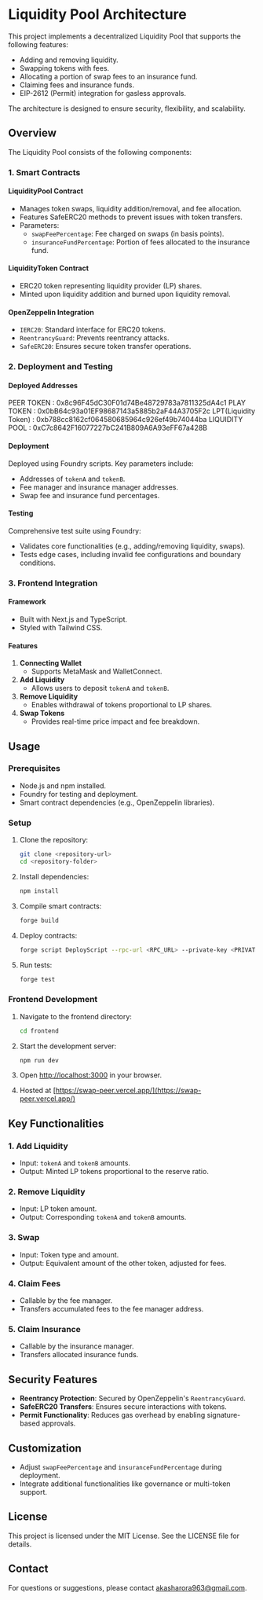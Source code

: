 # Liquidity Pool Architecture

This project implements a decentralized Liquidity Pool that supports the following features:

- Adding and removing liquidity.
- Swapping tokens with fees.
- Allocating a portion of swap fees to an insurance fund.
- Claiming fees and insurance funds.
- EIP-2612 (Permit) integration for gasless approvals.

The architecture is designed to ensure security, flexibility, and scalability.

## Overview

The Liquidity Pool consists of the following components:


### 1. Smart Contracts

#### LiquidityPool Contract
- Manages token swaps, liquidity addition/removal, and fee allocation.
- Features SafeERC20 methods to prevent issues with token transfers.
- Parameters:
  - `swapFeePercentage`: Fee charged on swaps (in basis points).
  - `insuranceFundPercentage`: Portion of fees allocated to the insurance fund.
  
#### LiquidityToken Contract
- ERC20 token representing liquidity provider (LP) shares.
- Minted upon liquidity addition and burned upon liquidity removal.

#### OpenZeppelin Integration
- `IERC20`: Standard interface for ERC20 tokens.
- `ReentrancyGuard`: Prevents reentrancy attacks.
- `SafeERC20`: Ensures secure token transfer operations.

### 2. Deployment and Testing

#### Deployed Addresses
PEER TOKEN : 0x8c96F45dC30F01d74Be48729783a7811325dA4c1
PLAY TOKEN : 0x0bB64c93a01EF98687143a5885b2aF44A3705F2c
LPT(Liquidity Token) :  0xb788cc8162cf064580685964c926ef49b74044ba
LIQUIDITY POOL : 0xC7c8642F16077227bC241B809A6A93eFF67a428B

#### Deployment
Deployed using Foundry scripts. Key parameters include:
- Addresses of `tokenA` and `tokenB`.
- Fee manager and insurance manager addresses.
- Swap fee and insurance fund percentages.

#### Testing
Comprehensive test suite using Foundry:
- Validates core functionalities (e.g., adding/removing liquidity, swaps).
- Tests edge cases, including invalid fee configurations and boundary conditions.

### 3. Frontend Integration

#### Framework
- Built with Next.js and TypeScript.
- Styled with Tailwind CSS.

#### Features
1. **Connecting Wallet**
   - Supports MetaMask and WalletConnect.
2. **Add Liquidity**
   - Allows users to deposit `tokenA` and `tokenB`.
3. **Remove Liquidity**
   - Enables withdrawal of tokens proportional to LP shares.
4. **Swap Tokens**
   - Provides real-time price impact and fee breakdown.

## Usage

### Prerequisites
- Node.js and npm installed.
- Foundry for testing and deployment.
- Smart contract dependencies (e.g., OpenZeppelin libraries).

### Setup

1. Clone the repository:
   ```bash
   git clone <repository-url>
   cd <repository-folder>
   ```

2. Install dependencies:
   ```bash
   npm install
   ```

3. Compile smart contracts:
   ```bash
   forge build
   ```

4. Deploy contracts:
   ```bash
   forge script DeployScript --rpc-url <RPC_URL> --private-key <PRIVATE_KEY>
   ```

5. Run tests:
   ```bash
   forge test
   ```

### Frontend Development

1. Navigate to the frontend directory:
   ```bash
   cd frontend
   ```

2. Start the development server:
   ```bash
   npm run dev
   ```

3. Open [http://localhost:3000](http://localhost:3000) in your browser.

4. Hosted at [https://swap-peer.vercel.app/](https://swap-peer.vercel.app/)

## Key Functionalities

### 1. Add Liquidity
- Input: `tokenA` and `tokenB` amounts.
- Output: Minted LP tokens proportional to the reserve ratio.

### 2. Remove Liquidity
- Input: LP token amount.
- Output: Corresponding `tokenA` and `tokenB` amounts.

### 3. Swap
- Input: Token type and amount.
- Output: Equivalent amount of the other token, adjusted for fees.

### 4. Claim Fees
- Callable by the fee manager.
- Transfers accumulated fees to the fee manager address.

### 5. Claim Insurance
- Callable by the insurance manager.
- Transfers allocated insurance funds.

## Security Features

- **Reentrancy Protection**: Secured by OpenZeppelin's `ReentrancyGuard`.
- **SafeERC20 Transfers**: Ensures secure interactions with tokens.
- **Permit Functionality**: Reduces gas overhead by enabling signature-based approvals.

## Customization

- Adjust `swapFeePercentage` and `insuranceFundPercentage` during deployment.
- Integrate additional functionalities like governance or multi-token support.

## License

This project is licensed under the MIT License. See the LICENSE file for details.

## Contact

For questions or suggestions, please contact akasharora963@gmail.com.

